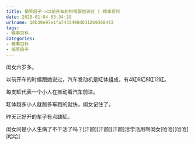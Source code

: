 ```yaml
---
title: 搞笑段子->以前开车的时候跟她说过 | 糗事百科
date: 2020-01-04 03:34:19
urlname: 10b30e97e1fa7435490d6312b9368443
tags: 
- 糗事百科
categories:
- 糗事百科
- 搞笑段子
---
```

闺女六岁多。

以前开车的时候跟她说过，汽车发动机是缸体组成，有4缸6缸8缸12缸。

每支缸代表一个小人在推动着汽车前进。

缸体越多小人就越多车跑的就快，闺女记住了。

昨天正好开的车子有点缺缸。

闺女问是小人生病了不干活了吗？[汗颜][汗颜][汗颜]活学活用啊闺女[哈哈][哈哈][哈哈]



